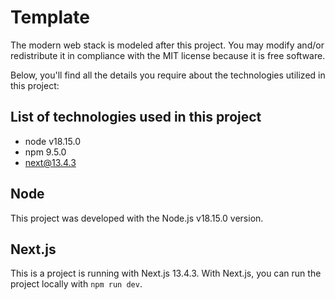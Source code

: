 # Template

The modern web stack is modeled after this project. You may modify and/or redistribute it in compliance with the MIT license because it is free software.

Below, you'll find all the details you require about the technologies utilized in this project:

## List of technologies used in this project

- node v18.15.0
- npm 9.5.0
- next@13.4.3

## Node
This project was developed with the Node.js v18.15.0 version.

## Next.js
This is a project is running with Next.js 13.4.3. With Next.js, you can run the project locally with ```npm run dev```. 